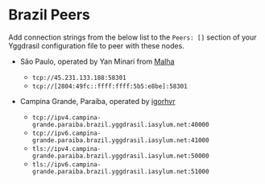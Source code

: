 # Brazil Peers

Add connection strings from the below list to the `Peers: []` section of your
Yggdrasil configuration file to peer with these nodes.

* São Paulo, operated by Yan Minari from [Malha](https://malha.global/)
  * `tcp://45.231.133.188:58301`
  * `tcp://[2804:49fc::ffff:ffff:5b5:e8be]:58301`

* Campina Grande, Paraíba, operated by [igorhvr](https://www.iasylum.net/)
  * `tcp://ipv4.campina-grande.paraiba.brazil.yggdrasil.iasylum.net:40000`
  * `tcp://ipv6.campina-grande.paraiba.brazil.yggdrasil.iasylum.net:41000`
  * `tls://ipv4.campina-grande.paraiba.brazil.yggdrasil.iasylum.net:50000`
  * `tls://ipv6.campina-grande.paraiba.brazil.yggdrasil.iasylum.net:51000`
